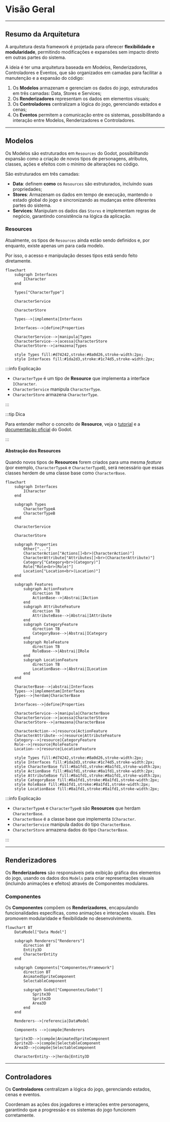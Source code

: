 # Visão Geral

---

## Resumo da Arquitetura

A arquitetura desta framework é projetada para oferecer **flexibilidade e modularidade**, permitindo modificações e expansões sem impacto direto em outras partes do sistema.

A ideia é ter uma arquitetura baseada em Modelos, Renderizadores, Controladores e Eventos, que são organizados em camadas para facilitar a manutenção e a expansão do código:

1. Os **Modelos** armazenam e gerenciam os dados do jogo, estruturados em três camadas: Data, Stores e Services;
2. Os **Renderizadores** representam os dados em elementos visuais;
3. Os **Controladores** centralizam a lógica do jogo, gerenciando estados e cenas;
4. Os **Eventos** permitem a comunicação entre os sistemas, possibilitando a interação entre Modelos, Renderizadores e Controladores.

---

## Modelos

Os Modelos são estruturados em `Resources` do Godot, possibilitando expansão como a criação de novos tipos de personagens, atributos, classes, ações e efeitos com o mínimo de alterações no código.

São estruturados em três camadas:

- **Data**: definem **como** os `Resources` são estruturados, incluindo suas propriedades;
- **Stores**: Armazenam os dados em tempo de execução, mantendo o estado global do jogo e sincronizando as mudanças entre diferentes partes do sistema.
- **Services**: Manipulam os dados das `Stores` e implementam regras de negócio, garantindo consistência na lógica da aplicação.

### Resources

Atualmente, os tipos de `Resources` ainda estão sendo definidos e, por enquanto, existe apenas um para cada modelo.

Por isso, o acesso e manipulação desses tipos está sendo feito diretamente.

```mermaid
flowchart
    subgraph Interfaces
        ICharacter
    end

    Types["CharacterType"]

    CharacterService

    CharacterStore

    Types-->|implementa|Interfaces

    Interfaces-->|define|Properties

    CharacterService-->|manipula|Types
    CharacterService-->|acessa|CharacterStore
    CharacterStore-->|armazena|Types

    style Types fill:#d74242,stroke:#8a0d26,stroke-width:2px;
    style Interfaces fill:#1da2d3,stroke:#1c74d5,stroke-width:2px;
```

:::info Explicação

- `CharacterType` é um tipo de **Resource** que implementa a interface `ICharacter`.
- `CharacterService` manipula `CharacterType`.
- `CharacterStore` armazena `CharacterType`.

:::

:::tip Dica

Para entender melhor o conceito de **Resource**, veja o [tutorial](https://docs.godotengine.org/en/stable/tutorials/scripting/resources.html) e a [documentação oficial](https://docs.godotengine.org/en/stable/classes/class_resource.html) do Godot.

:::

#### Abstração dos Resources

Quando novos tipos de **Resources** forem criados para uma mesma _feature_ (por exemplo, `CharacterTypeA` e `CharacterTypeB`), será necessário que essas classes herdem de uma classe base como `CharacterBase`.

```mermaid
flowchart
    subgraph Interfaces
        ICharacter
    end

    subgraph Types
        CharacterTypeA
        CharacterTypeB
    end

    CharacterService

    CharacterStore

    subgraph Properties
        Other["..."]
        CharacterAction["Actions[]<br>(CharacterAction)"]
        CharacterAttribute["Attributes[]<br>(CharacterAttribute)"]
        Category["Category<br>(Category)"]
        Role["Role<br>(Role)"]
        Location["Location<br>(Location)"]
    end

    subgraph Features
        subgraph ActionFeature
            direction TB
            ActionBase-->|Abstrai|IAction
        end
        subgraph AttributeFeature
            direction TB
            AttributeBase-->|Abstrai|IAttribute
        end
        subgraph CategoryFeature
            direction TB
            CategoryBase-->|Abstrai|ICategory
        end
        subgraph RoleFeature
            direction TB
            RoleBase-->|Abstrai|IRole
        end
        subgraph LocationFeature
            direction TB
            LocationBase-->|Abstrai|ILocation
        end
    end

    CharacterBase-->|abstrai|Interfaces
    Types-->|implementam|Interfaces
    Types-->|herdam|CharacterBase

    Interfaces-->|define|Properties

    CharacterService-->|manipula|CharacterBase
    CharacterService-->|acessa|CharacterStore
    CharacterStore-->|armazena|CharacterBase

    CharacterAction-->|resource|ActionFeature
    CharacterAttribute-->|resource|AttributeFeature
    Category-->|resource|CategoryFeature
    Role-->|resource|RoleFeature
    Location-->|resource|LocationFeature

    style Types fill:#d74242,stroke:#8a0d26,stroke-width:2px;
    style Interfaces fill:#1da2d3,stroke:#1c74d5,stroke-width:2px;
    style CharacterBase fill:#8a1fd1,stroke:#8a1fd1,stroke-width:2px;
    style ActionBase fill:#8a1fd1,stroke:#8a1fd1,stroke-width:2px;
    style AttributeBase fill:#8a1fd1,stroke:#8a1fd1,stroke-width:2px;
    style CategoryBase fill:#8a1fd1,stroke:#8a1fd1,stroke-width:2px;
    style RoleBase fill:#8a1fd1,stroke:#8a1fd1,stroke-width:2px;
    style LocationBase fill:#8a1fd1,stroke:#8a1fd1,stroke-width:2px;
```

:::info Explicação

- `CharacterTypeA` e `CharacterTypeB` são **Resources** que herdam `CharacterBase`.
- `CharacterBase` é a classe base que implementa `ICharacter`.
- `CharacterService` manipula dados do tipo `CharacterBase`.
- `CharacterStore` armazena dados do tipo `CharacterBase`.

:::

---

## Renderizadores

Os **Renderizadores** são responsáveis pela exibição gráfica dos elementos do jogo, usando os dados dos `Models` para criar representações visuais (incluindo animações e efeitos) através de Componentes modulares.

### Componentes

Os **Componentes** compõem os **Renderizadores**, encapsulando funcionalidades específicas, como animações e interações visuais. Eles promovem modularidade e flexibilidade no desenvolvimento.

```mermaid
flowchart BT
    DataModel["Data Model"]

    subgraph Renderers["Renderers"]
        direction BT
        Entity3D
        CharacterEntity
    end

    subgraph Components["Componentes/Framework"]
        direction BT
        AnimatedSpriteComponent
        SelectableComponent

        subgraph Godot["Componentes/Godot"]
            Sprite3D
            Sprite2D
            Area3D
        end
    end

    Renderers-->|referencia|DataModel

    Components -->|compõe|Renderers

    Sprite3D-->|compõe|AnimatedSpriteComponent
    Sprite2D-->|compõe|SelectableComponent
    Area3D-->|compõe|SelectableComponent

    CharacterEntity-->|herda|Entity3D
```

---

## Controladores

Os **Controladores** centralizam a lógica do jogo, gerenciando estados, cenas e eventos.

Coordenam as ações dos jogadores e interações entre personagens, garantindo que a progressão e os sistemas do jogo funcionem corretamente.

